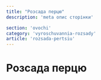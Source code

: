 ```yaml
---
title: "Розсада перцю"
description: 'meta опис сторінки'

section: 'ovochi'
category: 'vyroschuvannia-rozsady'
article: 'rozsada-pertsiu'
---
```


# Розсада перцю